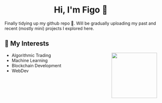 <h1 align="center">Hi, I'm Figo 👋</h1>
Finally tidying up my github repo 😬. Will be gradually uploading my past and recent (mostly mini) projects I explored here. 

## 👾 My Interests
<img align= "right" width= "150" src="https://media.giphy.com/media/zkMri4yiJ3Mdy/giphy.gif"/>

* Algorithmic Trading
* Machine Learning 
* Blockchain Development 
* WebDev
